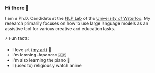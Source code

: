 ### Hi there 👋

I am a Ph.D. Candidate at the [NLP Lab](https://ov-research.uwaterloo.ca/NLP_lab.html) of the [University of Waterloo](https://cs.uwaterloo.ca/). My research primarily focuses on how to use large language models as an assistive tool for various creative and education tasks.

⚡ Fun facts:
- I love art [(my art)](https://demfier.github.io/art/) :art:
- I'm learning Japanese :jp:
- I'm also learning the piano :musical_keyboard:
- I (used to) religiously watch anime

<!--
**Demfier/demfier** is a ✨ _special_ ✨ repository because its `README.md` (this file) appears on your GitHub profile.

Here are some ideas to get you started:

- 🔭 I’m currently working on ...
- 🌱 I’m currently learning ...
- 👯 I’m looking to collaborate on ...
- 🤔 I’m looking for help with ...
- 💬 Ask me about ...
- 📫 How to reach me: ...
- 😄 Pronouns: ...
- ⚡ Fun fact: ...
-->
